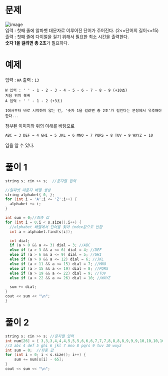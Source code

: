 # 문제
![image](https://github.com/woori-zip/Baekjoon/assets/148678248/ac5e9938-f085-4a30-aa91-c22b844db88e)<br>
입력 : 첫째 줄에 알파벳 대문자로 이루어진 단어가 주어진다. (2<=단어의 길이<=15)<br>
출력 : 첫째 줄에 다이얼을 걸기 위해서 필요한 최소 시간을 출력한다.<br>
**숫자 1을 걸려면 총 2초**가 필요하다. 

# 예제
입력 : `WA`
출력 : `13`
```
W 입력 : ' ' - 1 - 2 - 3 - 4 - 5 - 6 - 7 - 8 - 9 (+10초)
처음 위치 복귀
A 입력 : ' ' - 1 - 2 (+3초)

1에서부터 바로 시작하지 않는 건, '숫자 1을 걸려면 총 2초'가 걸린다는 문장에서 유추해야한다...
```
첨부된 이미지와 위의 이해를 바탕으로
```
ABC = 3 DEF = 4 GHI = 5 JKL = 6 MNO = 7 PQRS = 8 TUV = 9 WXYZ = 10
```
임을 알 수 있다.
# 풀이 1
```cpp
string s; cin >> s;  //문자열 입력

//알파벳 대문자 배열 생성
string alphabet{ 0, };
for (int i = 'A';i <= 'Z';i++) {
  alphabet += i;
}

int sum = 0;//최종 값
for (int i = 0;i < s.size();i++) {
  //alphabet 배열에서 단어를 찾아 index값으로 반환
  int a = alphabet.find(s[i]);

  int dial;
  if (a > 0 && a <= 3) dial = 3; //ABC
  else if (a > 3 && a <= 6) dial = 4; //DEF
  else if (a > 6 && a <= 9) dial = 5; //GHI
  else if (a > 9 && a <= 12) dial = 6; //JKL
  else if (a > 11 && a <= 15) dial = 7; //MNO
  else if (a > 15 && a <= 19) dial = 8; //PQRS
  else if (a > 19 && a <= 22) dial = 9; //TUV
  else if (a > 22 && a <= 26) dial = 10; //WXYZ

  sum += dial;
}
cout << sum << "\n";
}
```
# 풀이 2
```cpp
string s; cin >> s; //문자열 입력
int num[26] = { 3,3,3,4,4,4,5,5,5,6,6,6,7,7,7,8,8,8,8,9,9,9,10,10,10,10 };
//3 abc 4 def 5 ghi 6 jkl 7 mno 8 pqrs 9 tuv 10 wxyz
int sum = 0;  //최종 값
for (int i = 0; i < s.size(); i++) {
	sum += num[s[i] - 65];
}
cout << sum << "\n";
```
